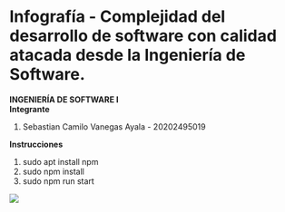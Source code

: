 # Infografía - Complejidad del desarrollo de software con calidad atacada desde la Ingeniería de Software.
<b>INGENIERÍA DE SOFTWARE I</b>
<br>
<b>Integrante</b>
<ol>
  <li>Sebastian Camilo Vanegas Ayala - 20202495019</li>
</ol>
<b>Instrucciones</b>
<ol>
  <li>sudo apt install npm</li>
  <li>sudo npm install</li>
  <li>sudo npm run start</li>
</ol>
<img src="RelacionesInformaticaDisciplinas.png">
